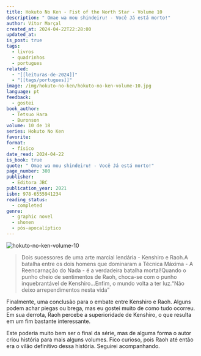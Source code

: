 ```yaml
---
title: Hokuto No Ken - Fist of the North Star - Volume 10
description: " Omae wa mou shindeiru! - Você Já está morto!"
author: Vítor Marçal
created_at: 2024-04-22T22:28:00
updated_at: 
is_post: true
tags:
  - livros
  - quadrinhos
  - portugues
related:
  - "[[leituras-de-2024]]"
  - "[[tags/portugues]]"
image: /img/hokuto-no-ken/hokuto-no-ken-volume-10.jpg
language: pt
feedback:
  - gostei
book_author:
  - Tetsuo Hara
  - Buronson
volume: 10 de 18
series: Hokuto No Ken
favorite: 
format:
  - físico
date_read: 2024-04-22
is_book: true
quote: " Omae wa mou shindeiru! - Você Já está morto!"
page_number: 300
publisher:
  - Editora JBC
publication_year: 2021
isbn: 978-6555941234
reading_status:
  - completed
genre:
  - graphic novel
  - shonen
  - pós-apocalíptico
---
```


![hokuto-no-ken-volume-10](/img/hokuto-no-ken/hokuto-no-ken-volume-10.jpg)

> Dois sucessores de uma arte marcial lendária - Kenshiro e Raoh.A batalha entre os dois homens que dominaram a Técnica Máxima - A Reencarnação do Nada - é a verdadeira batalha mortal!Quando o punho cheio de sentimentos de Raoh, choca-se com o punho inquebrantável de Kenshiro...Enfim, o mundo volta a ter luz.“Não deixo arrependimentos nesta vida”

Finalmente, uma conclusão para o embate entre Kenshiro e Raoh. Alguns podem achar piegas ou brega, mas eu gostei muito de como tudo ocorreu. Em sua derrota, Raoh percebe a superioridade de Kenshiro, o que resulta em um fim bastante interessante.

Este poderia muito bem ser o final da série, mas de alguma forma o autor criou história para mais alguns volumes. Fico curioso, pois Raoh até então era o vilão definitivo dessa história. Seguirei acompanhando.